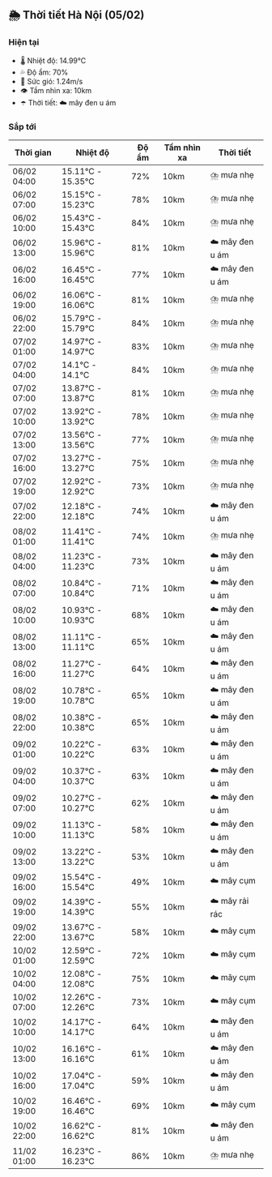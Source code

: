 ## 🌦️ Thời tiết Hà Nội (05/02)

### Hiện tại

- 🌡️ Nhiệt độ: 14.99℃
- 💦 Độ ẩm: 70%
- 💨 Sức gió: 1.24m/s
- 👁️ Tầm nhìn xa: 10km
- ☂️ Thời tiết: ☁️ mây đen u ám

### Sắp tới

| Thời gian | Nhiệt độ | Độ ẩm | Tầm nhìn xa | Thời tiết |
| --- | --- | --- | --- | --- |
| 06/02 04:00 | 15.11℃ - 15.35℃ | 72% | 10km | ⛈️ mưa nhẹ |
| 06/02 07:00 | 15.15℃ - 15.23℃ | 78% | 10km | ⛈️ mưa nhẹ |
| 06/02 10:00 | 15.43℃ - 15.43℃ | 84% | 10km | ⛈️ mưa nhẹ |
| 06/02 13:00 | 15.96℃ - 15.96℃ | 81% | 10km | ☁️ mây đen u ám |
| 06/02 16:00 | 16.45℃ - 16.45℃ | 77% | 10km | ☁️ mây đen u ám |
| 06/02 19:00 | 16.06℃ - 16.06℃ | 81% | 10km | ⛈️ mưa nhẹ |
| 06/02 22:00 | 15.79℃ - 15.79℃ | 84% | 10km | ⛈️ mưa nhẹ |
| 07/02 01:00 | 14.97℃ - 14.97℃ | 83% | 10km | ⛈️ mưa nhẹ |
| 07/02 04:00 | 14.1℃ - 14.1℃ | 84% | 10km | ⛈️ mưa nhẹ |
| 07/02 07:00 | 13.87℃ - 13.87℃ | 81% | 10km | ⛈️ mưa nhẹ |
| 07/02 10:00 | 13.92℃ - 13.92℃ | 78% | 10km | ⛈️ mưa nhẹ |
| 07/02 13:00 | 13.56℃ - 13.56℃ | 77% | 10km | ⛈️ mưa nhẹ |
| 07/02 16:00 | 13.27℃ - 13.27℃ | 75% | 10km | ⛈️ mưa nhẹ |
| 07/02 19:00 | 12.92℃ - 12.92℃ | 73% | 10km | ⛈️ mưa nhẹ |
| 07/02 22:00 | 12.18℃ - 12.18℃ | 74% | 10km | ☁️ mây đen u ám |
| 08/02 01:00 | 11.41℃ - 11.41℃ | 74% | 10km | ⛈️ mưa nhẹ |
| 08/02 04:00 | 11.23℃ - 11.23℃ | 73% | 10km | ☁️ mây đen u ám |
| 08/02 07:00 | 10.84℃ - 10.84℃ | 71% | 10km | ☁️ mây đen u ám |
| 08/02 10:00 | 10.93℃ - 10.93℃ | 68% | 10km | ☁️ mây đen u ám |
| 08/02 13:00 | 11.11℃ - 11.11℃ | 65% | 10km | ☁️ mây đen u ám |
| 08/02 16:00 | 11.27℃ - 11.27℃ | 64% | 10km | ☁️ mây đen u ám |
| 08/02 19:00 | 10.78℃ - 10.78℃ | 65% | 10km | ☁️ mây đen u ám |
| 08/02 22:00 | 10.38℃ - 10.38℃ | 65% | 10km | ☁️ mây đen u ám |
| 09/02 01:00 | 10.22℃ - 10.22℃ | 63% | 10km | ☁️ mây đen u ám |
| 09/02 04:00 | 10.37℃ - 10.37℃ | 63% | 10km | ☁️ mây đen u ám |
| 09/02 07:00 | 10.27℃ - 10.27℃ | 62% | 10km | ☁️ mây đen u ám |
| 09/02 10:00 | 11.13℃ - 11.13℃ | 58% | 10km | ☁️ mây đen u ám |
| 09/02 13:00 | 13.22℃ - 13.22℃ | 53% | 10km | ☁️ mây đen u ám |
| 09/02 16:00 | 15.54℃ - 15.54℃ | 49% | 10km | ☁️ mây cụm |
| 09/02 19:00 | 14.39℃ - 14.39℃ | 55% | 10km | ☁️ mây rải rác |
| 09/02 22:00 | 13.67℃ - 13.67℃ | 58% | 10km | ☁️ mây cụm |
| 10/02 01:00 | 12.59℃ - 12.59℃ | 72% | 10km | ☁️ mây cụm |
| 10/02 04:00 | 12.08℃ - 12.08℃ | 75% | 10km | ☁️ mây cụm |
| 10/02 07:00 | 12.26℃ - 12.26℃ | 73% | 10km | ☁️ mây cụm |
| 10/02 10:00 | 14.17℃ - 14.17℃ | 64% | 10km | ☁️ mây đen u ám |
| 10/02 13:00 | 16.16℃ - 16.16℃ | 61% | 10km | ☁️ mây đen u ám |
| 10/02 16:00 | 17.04℃ - 17.04℃ | 59% | 10km | ☁️ mây đen u ám |
| 10/02 19:00 | 16.46℃ - 16.46℃ | 69% | 10km | ☁️ mây cụm |
| 10/02 22:00 | 16.62℃ - 16.62℃ | 81% | 10km | ☁️ mây đen u ám |
| 11/02 01:00 | 16.23℃ - 16.23℃ | 86% | 10km | ⛈️ mưa nhẹ |
